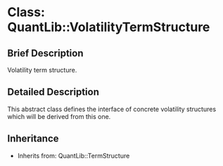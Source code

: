 # Class: QuantLib::VolatilityTermStructure

## Brief Description
Volatility term structure. 

## Detailed Description
This abstract class defines the interface of concrete volatility structures which will be derived from this one. 

## Inheritance
- Inherits from: QuantLib::TermStructure

